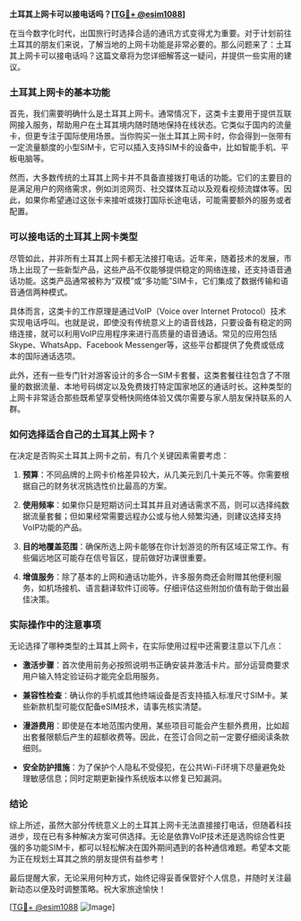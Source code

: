 **土耳其上网卡可以接电话吗？[[TG💪+ @esim1088](https://t.me/s/esim1088)]**

在当今数字化时代，出国旅行时选择合适的通讯方式变得尤为重要。对于计划前往土耳其的朋友们来说，了解当地的上网卡功能是非常必要的。那么问题来了：土耳其上网卡可以接电话吗？这篇文章将为您详细解答这一疑问，并提供一些实用的建议。

### 土耳其上网卡的基本功能

首先，我们需要明确什么是土耳其上网卡。通常情况下，这类卡主要用于提供互联网接入服务，帮助用户在土耳其境内随时随地保持在线状态。它类似于国内的流量卡，但更专注于国际使用场景。当你购买一张土耳其上网卡时，你会得到一张带有一定流量额度的小型SIM卡，它可以插入支持SIM卡的设备中，比如智能手机、平板电脑等。

然而，大多数传统的土耳其上网卡并不具备直接拨打电话的功能。它们的主要目的是满足用户的网络需求，例如浏览网页、社交媒体互动以及观看视频流媒体等。因此，如果你希望通过这张卡来接听或拨打国际长途电话，可能需要额外的服务或者配置。

### 可以接电话的土耳其上网卡类型

尽管如此，并非所有土耳其上网卡都无法接打电话。近年来，随着技术的发展，市场上出现了一些新型产品，这些产品不仅能够提供稳定的网络连接，还支持语音通话功能。这类产品通常被称为“双模”或“多功能”SIM卡，它们集成了数据传输和语音通信两种模式。

具体而言，这类卡的工作原理是通过VoIP（Voice over Internet Protocol）技术实现电话呼叫。也就是说，即使没有传统意义上的语音线路，只要设备有稳定的网络连接，就可以利用VoIP应用程序来进行高质量的语音通话。常见的应用包括Skype、WhatsApp、Facebook Messenger等，这些平台都提供了免费或低成本的国际通话选项。

此外，还有一些专门针对游客设计的多合一SIM卡套餐，这类套餐往往包含了不限量的数据流量、本地号码绑定以及免费拨打特定国家地区的通话时长。这种类型的上网卡非常适合那些既希望享受畅快网络体验又偶尔需要与家人朋友保持联系的人群。

### 如何选择适合自己的土耳其上网卡？

在决定是否购买土耳其上网卡之前，有几个关键因素需要考虑：

1. **预算**：不同品牌的上网卡价格差异较大，从几美元到几十美元不等。你需要根据自己的财务状况挑选性价比最高的方案。
   
2. **使用频率**：如果你只是短期访问土耳其并且对通话需求不高，则可以选择纯数据流量套餐；但如果经常需要远程办公或与他人频繁沟通，则建议选择支持VoIP功能的产品。

3. **目的地覆盖范围**：确保所选上网卡能够在你计划游览的所有区域正常工作。有些偏远地区可能存在信号盲区，提前做好功课很重要。

4. **增值服务**：除了基本的上网和通话功能外，许多服务商还会附赠其他便利服务，如机场接机、语言翻译软件订阅等。仔细评估这些附加价值有助于做出最佳决策。

### 实际操作中的注意事项

无论选择了哪种类型的土耳其上网卡，在实际使用过程中还需要注意以下几点：

- **激活步骤**：首次使用前务必按照说明书正确安装并激活卡片。部分运营商要求用户输入特定验证码才能完全启用服务。
  
- **兼容性检查**：确认你的手机或其他终端设备是否支持插入标准尺寸SIM卡。某些新款机型可能仅配备eSIM技术，请事先核实清楚。

- **漫游费用**：即使是在本地范围内使用，某些项目可能会产生额外费用，比如超出套餐限额后产生的超额收费等。因此，在签订合同之前一定要仔细阅读条款细则。

- **安全防护措施**：为了保护个人隐私不受侵犯，在公共Wi-Fi环境下尽量避免处理敏感信息；同时定期更新操作系统版本以修复已知漏洞。

### 结论

综上所述，虽然大部分传统意义上的土耳其上网卡无法直接接打电话，但随着科技进步，现在已有多种解决方案可供选择。无论是依靠VoIP技术还是选购综合性更强的多功能SIM卡，都可以轻松解决在国外期间遇到的各种通信难题。希望本文能为正在规划土耳其之旅的朋友提供有益参考！

最后提醒大家，无论采用何种方式，始终记得妥善保管好个人信息，并随时关注最新动态以便及时调整策略。祝大家旅途愉快！

[[TG💪+ @esim1088](https://t.me/s/esim1088) ![Image](https://i.postimg.cc/4NQfJmqS/Snipaste-2025-05-13-00-14-12.png)]